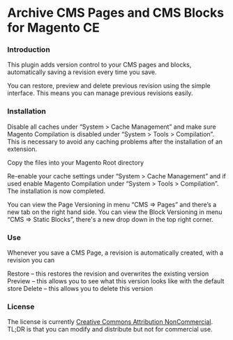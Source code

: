 # Archive CMS Pages and CMS Blocks for Magento CE


### **Introduction**
This plugin adds version control to your CMS pages and blocks, automatically saving a revision every time you save.

You can restore, preview and delete previous revision using the simple interface. This means you can manage previous revisions easily.

### **Installation**
Disable all caches under “System > Cache Management” and make sure Magento Compilation is disabled under “System > Tools > Compilation”. This is necessary to avoid any caching problems after the installation of an extension.

Copy the files into your Magento Root directory

Re-enable your cache settings under “System > Cache Management” and if used enable Magento Compilation under “System > Tools > Compilation”. The installation is now completed.

You can view the Page Versioning  in menu “CMS => Pages” and there’s a new tab on the right hand side.
You can view the Block Versioning in menu “CMS => Static Blocks”, there's a new drop down in the top right corner.

### **Use**


Whenever you save a CMS Page, a revision is automatically created, with a revision you can

Restore – this restores the revision and overwrites the existing version
Preview – this allows you to see what this version looks like with the default store
Delete – this allows you to delete this version

### License
The license is currently <a href="https://tldrlegal.com/license/creative-commons-attribution-noncommercial-(cc-nc)#summary">Creative Commons Attribution NonCommercial</a>.  TL;DR is that you can modify and distribute but not for commercial use.


